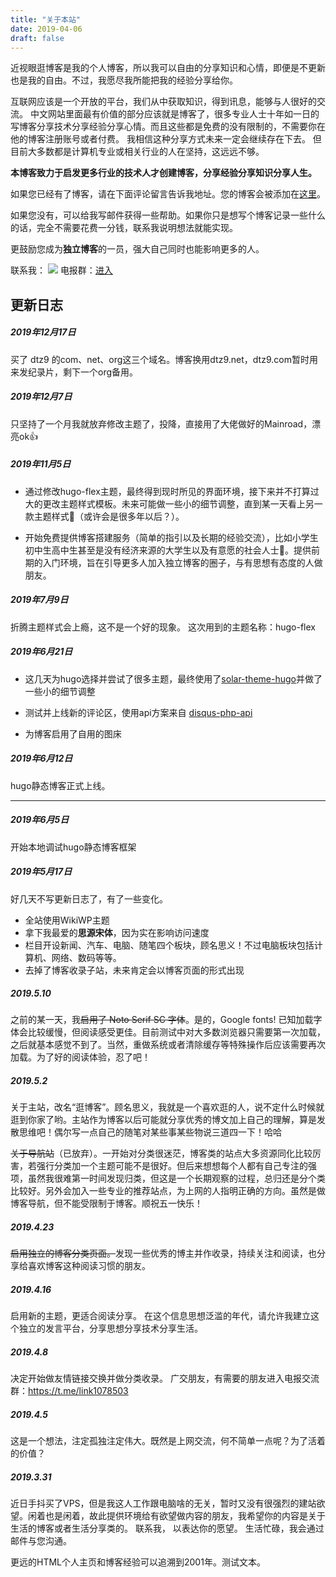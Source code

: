 ```yaml
---
title: "关于本站"
date: 2019-04-06
draft: false
---
```


近视眼逛博客是我的个人博客，所以我可以自由的分享知识和心情，即便是不更新也是我的自由。不过，我愿尽我所能把我的经验分享给你。

互联网应该是一个开放的平台，我们从中获取知识，得到讯息，能够与人很好的交流。
中文网站里面最有价值的部分应该就是博客了，很多专业人士十年如一日的写博客分享技术分享经验分享心情。而且这些都是免费的没有限制的，不需要你在他的博客注册账号或者付费。
我相信这种分享方式未来一定会继续存在下去。
但目前大多数都是计算机专业或相关行业的人在坚持，这远远不够。

**本博客致力于启发更多行业的技术人才创建博客，分享经验分享知识分享人生。**

如果您已经有了博客，请在下面评论留言告诉我地址。您的博客会被添加在[这里](https://dtz9.net/links/)。

如果您没有，可以给我写邮件获得一些帮助。如果你只是想写个博客记录一些什么的话，完全不需要花费一分钱，联系我说明想法就能实现。

更鼓励您成为**独立博客**的一员，强大自己同时也能影响更多的人。

联系我： ![](https://dtz9.net/1078503@gmail.com.gif)
电报群：[进入](https://t.me/link1078503)

## 更新日志

##### 2019年12月17日

买了 dtz9 的com、net、org这三个域名。博客换用dtz9.net，dtz9.com暂时用来发纪录片，剩下一个org备用。

##### 2019年12月7日

只坚持了一个月我就放弃修改主题了，投降，直接用了大佬做好的Mainroad，漂亮ok👍

##### 2019年11月5日

- 通过修改hugo-flex主题，最终得到现时所见的界面环境，接下来并不打算过大的更改主题样式模板。未来可能做一些小的细节调整，直到某一天看上另一款主题样式🙂（或许会是很多年以后？）。

  

- 开始免费提供博客搭建服务（简单的指引以及长期的经验交流），比如小学生初中生高中生甚至是没有经济来源的大学生以及有意愿的社会人士🤭。提供前期的入门环境，旨在引导更多人加入独立博客的圈子，与有思想有态度的人做朋友。

##### 2019年7月9日

折腾主题样式会上瘾，这不是一个好的现象。
这次用到的主题名称：hugo-flex

##### 2019年6月21日

- 这几天为hugo选择并尝试了很多主题，最终使用了[solar-theme-hugo](https://themes.gohugo.io/solar-theme-hugo/)并做了一些小的细节调整

- 测试并上线新的评论区，使用api方案来自 [disqus-php-api](https://github.com/fooleap/disqus-php-api)

- 为博客启用了自用的图床

##### 2019年6月12日

hugo静态博客正式上线。

---

##### 2019年6月5日

开始本地调试hugo静态博客框架

##### 2019年5月17日

好几天不写更新日志了，有了一些变化。

- 全站使用WikiWP主题
- 拿下我最爱的**思源宋体**，因为实在影响访问速度
- 栏目开设新闻、汽车、电脑、随笔四个板块，顾名思义！不过电脑板块包括计算机、网络、数码等等。
- 去掉了博客收录子站，未来肯定会以博客页面的形式出现

##### 2019.5.10

之前的某一天，我~~启用了 Noto Serif SC 字体~~。是的，Google fonts! 已知加载字体会比较缓慢，但阅读感受更佳。目前测试中对大多数浏览器只需要第一次加载，之后就基本感觉不到了。当然，重做系统或者清除缓存等特殊操作后应该需要再次加载。为了好的阅读体验，忍了吧！

##### 2019.5.2

关于主站，改名“逛博客”。顾名思义，我就是一个喜欢逛的人，说不定什么时候就逛到你家了哟。主站作为博客以后可能就分享优秀的博文加上自己的理解，算是发散思维吧！偶尔写一点自己的随笔对某些事某些物说三道四一下！哈哈

~~关于导航站~~（已放弃）。一开始对分类很迷茫，博客类的站点大多资源同化比较厉害，若强行分类加一个主题可能不是很好。但后来想想每个人都有自己专注的强项，虽然我很难第一时间发现归类，但这是一个长期观察的过程，总归还是分个类比较好。另外会加入一些专业的推荐站点，为上网的人指明正确的方向。虽然是做博客导航，但不能受限制于博客。顺祝五一快乐！

##### 2019.4.23

~~启用独立的博客分类页面。~~发现一些优秀的博主并作收录，持续关注和阅读，也分享给喜欢博客这种阅读习惯的朋友。

##### 2019.4.16

启用新的主题，更适合阅读分享。
在这个信息思想泛滥的年代，请允许我建立这个独立的发言平台，分享思想分享技术分享生活。

##### 2019.4.8

决定开始做友情链接交换并做分类收录。
广交朋友，有需要的朋友进入电报交流群：<https://t.me/link1078503>

##### 2019.4.5

这是一个想法，注定孤独注定伟大。既然是上网交流，何不简单一点呢？为了活着的价值？

##### 2019.3.31

近日手抖买了VPS，但是我这人工作跟电脑啥的无关，暂时又没有很强烈的建站欲望。闲着也是闲着，故此提供环境给有欲望做内容的朋友，我希望你的内容是关于生活的博客或者生活分享类的。
联系我， 以表达你的愿望。
生活忙碌，我会通过邮件与您沟通。

更远的HTML个人主页和博客经验可以追溯到2001年。测试文本。